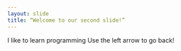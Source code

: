 ```yaml
---
layout: slide
title: “Welcome to our second slide!”
---
```

I like to learn programming
Use the left arrow to go back!
